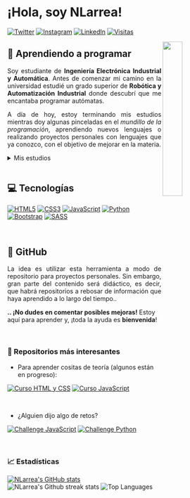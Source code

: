 # ¡Hola, soy NLarrea!

[![Twitter](https://img.shields.io/badge/@nloust__-%231DA1F2.svg?logo=Twitter&logoColor=white)](https://twitter.com/nloust_)
[![Instagram](https://img.shields.io/badge/@n.loust-%23E4405F.svg?logo=Instagram&logoColor=white)](https://www.instagram.com/n.loust)
[![LinkedIn](https://img.shields.io/badge/Naia_Larrea-%230077B5.svg?logo=linkedin&logoColor=white)](https://www.linkedin.com/in/naia-larrea/)
[![Visitas](https://visitcount.itsvg.in/api?id=NLarrea&label=Visitas&color=12&icon=6&pretty=true)](https://github.com/NLarrea)


<!-- para mostrar una imagen distinta según el tema de GitHub -->
<!-- <div align="center">
  <picture>
    <source media="(prefers-color-scheme: dark)" srcset="https://user-images.githubusercontent.com/110897750/189206123-8d8b0980-63a4-41cc-850c-3d603e24b9d4.png">
    <source media="(prefers-color-scheme: light)" srcset="https://user-images.githubusercontent.com/110897750/189229193-4512c056-e934-4338-b5f2-a5131841e22a.png">
    <img width="811" alt="Shows a light header in light color mode and a dark header in dark color mode" src="https://user-images.githubusercontent.com/110897750/189229193-4512c056-e934-4338-b5f2-a5131841e22a.png">
  </picture>
</div> -->


<img align="right" src="https://user-images.githubusercontent.com/110897750/202553655-6a8980f0-9a07-48e7-875c-73ce184cb525.png" width="30%"/>


## 🌱 Aprendiendo a programar

<p align="justify">Soy estudiante de <strong>Ingeniería Electrónica Industrial y Automática</strong>.
Antes de comenzar mi camino en la universidad estudié un grado superior de <strong>Robótica y Automatización Industrial</strong> donde descubrí que me encantaba programar autómatas.</p>

<p align="justify">A día de hoy, estoy terminando mis estudios mientras doy algunas pinceladas en el <i>mundillo de la programación</i>, aprendiendo nuevos lenguajes o realizando proyectos personales con lenguajes que ya conozco, con el objetivo de mejorar en la materia.</p>

<!-- desplegable sobre mis estudios: -->
<details><summary>Mis estudios</summary>
  <ul> <!-- lista con mis estudios realizados -->
    <li type="disc">Ingeniería Electrónica Industrial y Automática</li> <!-- elementos de lista. "disc" hace referencia a un punto negro sin más -->
    <li type="disc">Especialización en Gestión de medios de producción en la industria altamente automatizada</li>
    <li type="disc">Grado superior de Robótica y Automatización Industrial</li>
    <li type="disc">Certificados de Tia Portal y Universal Robots</li>
    <li type="disc">Aprendiendo por diversión: C++, C#, Python, Kotlin, ...</li>
  </ul>
</details>


<br>


## 💻 Tecnologías

[![HTML5](https://img.shields.io/badge/html5-%23E34F26.svg?style=for-the-badge&logo=html5&logoColor=white)](https://htmlreference.io/)
[![CSS3](https://img.shields.io/badge/css3-%231572B6.svg?style=for-the-badge&logo=css3&logoColor=white)](https://cssreference.io/)
[![JavaScript](https://img.shields.io/badge/javascript-%23323330.svg?style=for-the-badge&logo=javascript&logoColor=%23F7DF1E)](https://www.javascript.com/)
[![Python](https://img.shields.io/badge/python-3670A0?style=for-the-badge&logo=python&logoColor=ffdd54)](https://www.python.org/)
[![Bootstrap](https://img.shields.io/badge/bootstrap-%23563D7C.svg?style=for-the-badge&logo=bootstrap&logoColor=white)](https://getbootstrap.com/)
[![SASS](https://img.shields.io/badge/SASS-hotpink.svg?style=for-the-badge&logo=SASS&logoColor=white)](https://sass-lang.com/)


<br>


## 📌 GitHub
<p align="justify">La idea es utilizar esta herramienta a modo de repositorio para proyectos personales. Sin embargo, gran parte del contenido será didáctico, es decir, que habrá repositorios a rebosar de información que haya aprendido a lo largo del tiempo..</p>

<strong>.. ¡No dudes en comentar posibles mejoras!</strong> Estoy aquí para aprender y, ¡toda la ayuda es <strong>bienvenida</strong>!


<br>


### 📒 Repositorios más interesantes

* Para aprender cositas de teoría (algunos están en progreso):

[![Curso HTML y CSS](https://github-readme-stats.vercel.app/api/pin/?username=NLarrea&repo=Curso-HTML-CSS&show_owner=true)](https://github.com/NLarrea/Curso-HTML-CSS)
[![Curso JavaScript](https://github-readme-stats.vercel.app/api/pin/?username=NLarrea&repo=Curso-JavaScript&show_owner=true)](https://github.com/NLarrea/Curso-JavaScript)

<br>

* ¿Alguien dijo algo de retos?

[![Challenge JavaScript](https://github-readme-stats.vercel.app/api/pin/?username=NLarrea&repo=CodingChallenge-JavaScript&show_owner=true)](https://github.com/NLarrea/CodingChallenge-JavaScript)
[![Challenge Python](https://github-readme-stats.vercel.app/api/pin/?username=NLarrea&repo=CodingChallenge-Python&show_owner=true)](https://github.com/NLarrea/CodingChallenge-Python)


<br>


### 📈 Estadísticas

[![NLarrea's GitHub stats](https://github-readme-stats.vercel.app/api?username=NLarrea&theme=onedark)](https://github.com/NLarrea/github-readme-stats)
![NLarrea's Github streak stats](https://github-readme-streak-stats.herokuapp.com/?user=NLarrea&theme=onedark&hide_border=false)
![Top Languages](https://github-readme-stats.vercel.app/api/top-langs/?username=NLarrea&theme=onedark&hide_border=false&include_all_commits=true&count_private=false&layout=compact)
